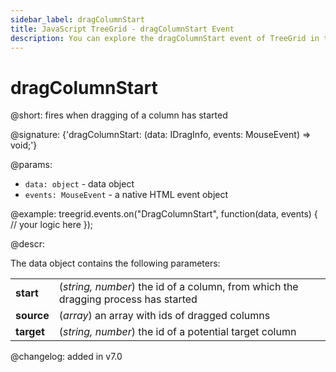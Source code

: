 ```yaml
---
sidebar_label: dragColumnStart
title: JavaScript TreeGrid - dragColumnStart Event 
description: You can explore the dragColumnStart event of TreeGrid in the documentation of the DHTMLX JavaScript UI library. Browse developer guides and API reference, try out code examples and live demos, and download a free 30-day evaluation version of DHTMLX Suite 7.
---
```


# dragColumnStart

@short: fires when dragging of a column has started

@signature: {'dragColumnStart: (data: IDragInfo, events: MouseEvent) => void;'}

@params:
- `data: object` - data object
- `events: MouseEvent` - a native HTML event object

@example:
treegrid.events.on("DragColumnStart", function(data, events) {
  // your logic here
});

@descr:

The data object contains the following parameters:

<table>
	<tbody>
        <tr>
			<td><b>start</b></td>
			<td>(<i>string, number</i>) the id of a column, from which the dragging process has started</td>
		</tr>
        <tr>
			<td><b>source</b></td>
			<td>(<i>array</i>) an array with ids of dragged columns</td>
		</tr>
        <tr>
			<td><b>target</b></td>
			<td>(<i>string, number</i>) the id of a potential target column</td>
		</tr>
    </tbody>
</table>

@changelog: added in v7.0

[comment]: # (@relatedapi: treegrid/api/treegrid_dragitem_config.md treegrid/api/treegrid_aftercolumndrag_event.md treegrid/api/treegrid_aftercolumndrop_event.md treegrid/api/treegrid_beforecolumndrag_event.md treegrid/api/treegrid_beforecolumndrop_event.md treegrid/api/treegrid_cancolumndrop_event.md treegrid/api/treegrid_cancelcolumndrop_event.md treegrid/api/treegrid_dragcolumnin_event.md treegrid/api/treegrid_dragcolumnout_event.md)

[comment]: # (@related: treegrid/configuration.md#drag-n-drop-of-treegrid-columns)
